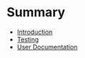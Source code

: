 # Summary

* [Introduction](README.md)
* [Testing](testing.md)
* [User Documentation](user_documentation.md)

